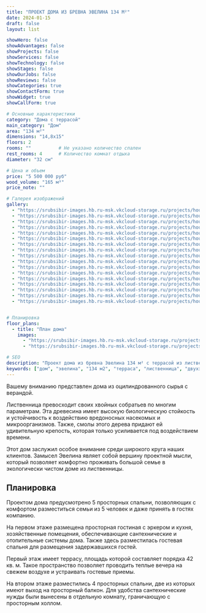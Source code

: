 ```yaml
---
title: "ПРОЕКТ ДОМА ИЗ БРЕВНА ЭВЕЛИНА 134 М²"
date: 2024-01-15
draft: false
layout: list

showHero: false
showAdvantages: false
showProjects: false
showServices: false
showTechnology: false
showStages: false
showOurJobs: false
showReviews: false
showCategories: true
showContactForm: true
showWidget: true
showCallForm: true

# Основные характеристики
category: "Дома с террасой"
main_category: "Дом"
area: "134 м²"
dimensions: "14,8x15"
floors: 2
rooms: ""          # Не указано количество спален
rest_rooms: 4      # Количество комнат отдыха
diameter: "32 см"

# Цена и объем
price: "5 500 000 руб"
wood_volume: "165 м³"
price_note: ""

# Галерея изображений
gallery:
  - "https://srubsibir-images.hb.ru-msk.vkcloud-storage.ru/projects/houses/dom-evelina-134/dom-4.jpg"
  - "https://srubsibir-images.hb.ru-msk.vkcloud-storage.ru/projects/houses/dom-evelina-134/dom-4-1.jpg"
  - "https://srubsibir-images.hb.ru-msk.vkcloud-storage.ru/projects/houses/dom-evelina-134/dom-4-2.jpg"
  - "https://srubsibir-images.hb.ru-msk.vkcloud-storage.ru/projects/houses/dom-evelina-134/dom-4-3.jpg"
  - "https://srubsibir-images.hb.ru-msk.vkcloud-storage.ru/projects/houses/dom-evelina-134/dom-4-4.jpg"
  - "https://srubsibir-images.hb.ru-msk.vkcloud-storage.ru/projects/houses/dom-evelina-134/dom-4-5.jpg"
  - "https://srubsibir-images.hb.ru-msk.vkcloud-storage.ru/projects/houses/dom-evelina-134/dom-4-6.jpg"
  - "https://srubsibir-images.hb.ru-msk.vkcloud-storage.ru/projects/houses/dom-evelina-134/dom-4-7.jpg"
  - "https://srubsibir-images.hb.ru-msk.vkcloud-storage.ru/projects/houses/dom-evelina-134/dom-4-8.jpg"
  - "https://srubsibir-images.hb.ru-msk.vkcloud-storage.ru/projects/houses/dom-evelina-134/dom-4-9.jpg"
  - "https://srubsibir-images.hb.ru-msk.vkcloud-storage.ru/projects/houses/dom-evelina-134/dom-4-10.jpg"
  - "https://srubsibir-images.hb.ru-msk.vkcloud-storage.ru/projects/houses/dom-evelina-134/dom-4-11.jpg"
  - "https://srubsibir-images.hb.ru-msk.vkcloud-storage.ru/projects/houses/dom-evelina-134/dom-4-12.jpg"
  - "https://srubsibir-images.hb.ru-msk.vkcloud-storage.ru/projects/houses/dom-evelina-134/dom-4-13.jpg"
  - "https://srubsibir-images.hb.ru-msk.vkcloud-storage.ru/projects/houses/dom-evelina-134/dom-4-14.jpg"
  - "https://srubsibir-images.hb.ru-msk.vkcloud-storage.ru/projects/houses/dom-evelina-134/dom-4-15.png"
  - "https://srubsibir-images.hb.ru-msk.vkcloud-storage.ru/projects/houses/dom-evelina-134/dom-4-16.png"


# Планировка
floor_plans:
  - title: "План дома"
    images:
      - "https://srubsibir-images.hb.ru-msk.vkcloud-storage.ru/projects/houses/dom-evelina-134/dom-4-15.png"
      - "https://srubsibir-images.hb.ru-msk.vkcloud-storage.ru/projects/houses/dom-evelina-134/dom-4-16.png"

# SEO
description: "Проект дома из бревна Эвелина 134 м² с террасой из лиственницы. Двухэтажный дом с 4 комнатами отдыха и балконом. Диаметр бревна 32 см."
keywords: ["дом", "эвелина", "134 м2", "терраса", "лиственница", "двухэтажный", "балкон"]
---
```


Вашему вниманию представлен дома из оцилиндрованного сырья с верандой.

Лиственница превосходит своих хвойных собратьев по многим параметрам. Эта древесина имеет высокую биологическую стойкость и устойчивость к воздействию вредоносных насекомых и микроорганизмов. Также, смолы этого дерева придают ей удивительную крепость, которая только усиливается под воздействием времени.

Этот дом заслужил особое внимание среди широкого круга наших клиентов. Замысел Эвелина являет собой вершину проектной мысли, который позволяет комфортно проживать большой семье в экологически чистом доме из лиственницы.

## Планировка

Проектом дома предусмотрено 5 просторных спальни, позволяющих с комфортом разместиться семьи из 5 человек и даже принять в гостях компанию.

На первом этаже размещена просторная гостиная с эркером и кухня, хозяйственные помещения, обеспечивающие сантехнические и отопительные системы дома. Также здесь разместилась гостевая спальня для размещения задержавшихся гостей.

Первый этаж имеет террасу, площадь которой составляет порядка 42 кв. м. Такое пространство позволяет проводить теплые вечера на свежем воздухе и устраивать гостевые приемы.

На втором этаже разместились 4 просторных спальни, две из которых имеют выход на просторный балкон. Для удобства сантехнические нужды были вынесены в отдельную комнату, граничающую с просторным холлом.
